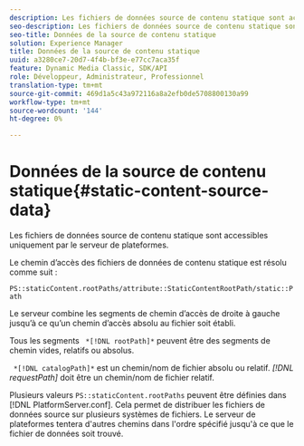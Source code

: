 ```yaml
---
description: Les fichiers de données source de contenu statique sont accessibles uniquement par le serveur de plateformes.
seo-description: Les fichiers de données source de contenu statique sont accessibles uniquement par le serveur de plateformes.
seo-title: Données de la source de contenu statique
solution: Experience Manager
title: Données de la source de contenu statique
uuid: a3280ce7-20d7-4f4b-bf3e-e77cc7aca35f
feature: Dynamic Media Classic, SDK/API
role: Développeur, Administrateur, Professionnel
translation-type: tm+mt
source-git-commit: 469d1a5c43a972116a8a2efb0de5708800130a99
workflow-type: tm+mt
source-wordcount: '144'
ht-degree: 0%

---
```



# Données de la source de contenu statique{#static-content-source-data}

Les fichiers de données source de contenu statique sont accessibles uniquement par le serveur de plateformes.

Le chemin d’accès des fichiers de données de contenu statique est résolu comme suit :

`PS::staticContent.rootPaths/attribute::StaticContentRootPath/static::Path`

Le serveur combine les segments de chemin d’accès de droite à gauche jusqu’à ce qu’un chemin d’accès absolu au fichier soit établi.

Tous les segments ` *[!DNL rootPath]*` peuvent être des segments de chemin vides, relatifs ou absolus.

` *[!DNL catalogPath]*` est un chemin/nom de fichier absolu ou relatif. *[!DNL requestPath]* doit être un chemin/nom de fichier relatif.

Plusieurs valeurs `PS::staticContent.rootPaths` peuvent être définies dans [!DNL PlatformServer.conf]. Cela permet de distribuer les fichiers de données source sur plusieurs systèmes de fichiers. Le serveur de plateformes tentera d&#39;autres chemins dans l&#39;ordre spécifié jusqu&#39;à ce que le fichier de données soit trouvé.
